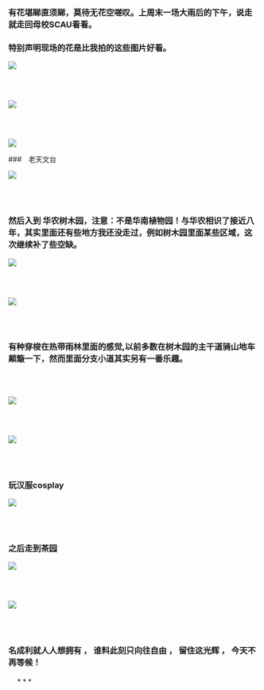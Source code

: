 <!-- 
.. link: 
.. description: 
.. tags: travel
.. date: 2016/04/13 11:40:46
.. title: Vision SCAU
.. slug: vision-scau
-->


### 有花堪睇直须睇，莫待无花空嗟叹。上周末一场大雨后的下午，说走就走回母校SCAU看看。

### 特别声明现场的花是比我拍的这些图片好看。


![](http://ww4.sinaimg.cn/mw1024/67804861jw1f2vb2n67bqj21kw23uu0x.jpg)

<br/>
<br/>


<!-- TEASER_END -->

![](http://ww2.sinaimg.cn/mw1024/67804861jw1f2vb2rkvu7j21kw16o493.jpg)


<br/>
<br/>


![](http://ww2.sinaimg.cn/mw1024/67804861jw1f2vb30583ij21kw23u7pj.jpg)

###　老天文台

![](http://ww4.sinaimg.cn/mw1024/67804861jw1f2vb23olfaj21kw23unmb.jpg)

<br/>
<br/>

### 然后入到 华农树木园，注意：不是华南植物园！与华农相识了接近八年，其实里面还有些地方我还没走过，例如树木园里面某些区域，这次继续补了些空缺。

![](http://ww3.sinaimg.cn/mw1024/67804861jw1f2vb4iabx7j21kw23u7wh.jpg)

<br/>
<br/>

![](http://ww4.sinaimg.cn/mw1024/67804861jw1f2vb4waa7wj21kw23u4qp.jpg)

<br/>
<br/>


### 有种穿梭在热带雨林里面的感觉,以前多数在树木园的主干道骑山地车颠簸一下，然而里面分支小道其实另有一番乐趣。

<br/>
<br/>

![](http://ww4.sinaimg.cn/mw1024/67804861jw1f2vb5ckyt9j21kw23u7wh.jpg)

<br/>
<br/>

![](http://ww2.sinaimg.cn/mw1024/67804861jw1f2vb60gnx9j21kw23u1kx.jpg)

<br/>
<br/>

### 玩汉服cosplay

![](http://ww4.sinaimg.cn/mw1024/67804861jw1f2vb6chj18j21kw23uwy6.jpg)

<br/>
<br/>

### 之后走到茶园

![](http://ww3.sinaimg.cn/mw1024/67804861jw1f2vb0mfjkmj21kw23uqqg.jpg)

<br/>
<br/>

![](http://ww3.sinaimg.cn/mw1024/67804861jw1f2vazicej4j20i80i8gsd.jpg)




<br/>
<br/> 


### 名成利就人人想拥有 ， 谁料此刻只向往自由 ， 留住这光辉 ， 今天不再等候！


　 * * *